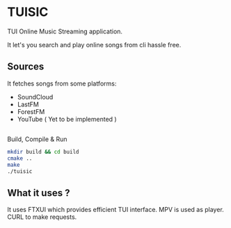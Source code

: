 # TUISIC

TUI Online Music Streaming application.

It let's you search and play online songs from cli hassle free.

## Sources
It fetches songs from some platforms:
- SoundCloud
- LastFM
- ForestFM
- YouTube ( Yet to be implemented )

## 
Build, Compile & Run

```sh
mkdir build && cd build
cmake ..
make
./tuisic
```

## What it uses ?

It uses FTXUI which provides efficient TUI interface.
MPV is used as player.
CURL to make requests.
